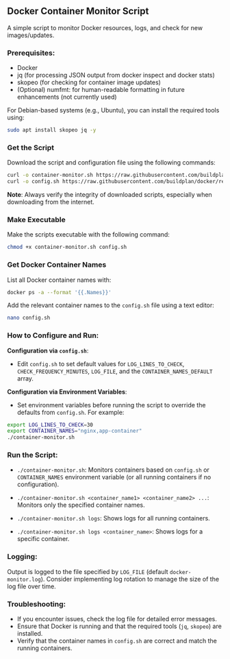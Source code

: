 ## Docker Container Monitor Script

A simple script to monitor Docker resources, logs, and check for new images/updates.

### Prerequisites:

- Docker
- jq (for processing JSON output from docker inspect and docker stats)
- skopeo (for checking for container image updates)
- (Optional) numfmt: for human-readable formatting in future enhancements (not currently used)

For Debian-based systems (e.g., Ubuntu), you can install the required tools using:

```bash
sudo apt install skopeo jq -y
```

### Get the Script

Download the script and configuration file using the following commands:

```bash
curl -o container-monitor.sh https://raw.githubusercontent.com/buildplan/docker/refs/heads/main/container-monitor/container-monitor.sh
curl -o config.sh https://raw.githubusercontent.com/buildplan/docker/refs/heads/main/container-monitor/config.sh
```

**Note**: Always verify the integrity of downloaded scripts, especially when downloading from the internet.

### Make Executable

Make the scripts executable with the following command:

```bash
chmod +x container-monitor.sh config.sh
```

### Get Docker Container Names

List all Docker container names with:

```bash
docker ps -a --format '{{.Names}}'
```

Add the relevant container names to the `config.sh` file using a text editor:

```bash
nano config.sh
```

### How to Configure and Run:

**Configuration via `config.sh`**:
- Edit `config.sh` to set default values for `LOG_LINES_TO_CHECK`, `CHECK_FREQUENCY_MINUTES`, `LOG_FILE`, and the `CONTAINER_NAMES_DEFAULT` array.

**Configuration via Environment Variables**:
- Set environment variables before running the script to override the defaults from `config.sh`. For example:

```bash
export LOG_LINES_TO_CHECK=30
export CONTAINER_NAMES="nginx,app-container"
./container-monitor.sh
```

### Run the Script:

- `./container-monitor.sh`: Monitors containers based on `config.sh` or `CONTAINER_NAMES` environment variable (or all running containers if no configuration).

- `./container-monitor.sh <container_name1> <container_name2> ...`: Monitors only the specified container names.

- `./container-monitor.sh logs`: Shows logs for all running containers.

- `./container-monitor.sh logs <container_name>`: Shows logs for a specific container.

### Logging:

Output is logged to the file specified by `LOG_FILE` (default `docker-monitor.log`). Consider implementing log rotation to manage the size of the log file over time.

### Troubleshooting:

- If you encounter issues, check the log file for detailed error messages.
- Ensure that Docker is running and that the required tools (`jq`, `skopeo`) are installed.
- Verify that the container names in `config.sh` are correct and match the running containers.

